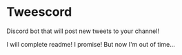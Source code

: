 # Tweescord
Discord bot that will post new tweets to your channel!

I will complete readme! I promise! But now I'm out of time...
